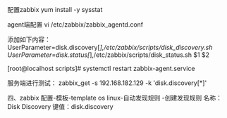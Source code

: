 配置zabbix
yum install -y sysstat

agent端配置
vi /etc/zabbix/zabbix_agentd.conf

添加如下内容：
UserParameter=disk.discovery[*],/etc/zabbix/scripts/disk_discovery.sh
UserParameter=disk.status[*],/etc/zabbix/scripts/disk_status.sh $1 $2

[root@localhost scripts]# systemctl restart zabbix-agent.service

服务端进行测试：
zabbix_get -s 192.168.182.129 -k 'disk.discovery[*]'

四、zabbix
配置-模板-template os linux-自动发现规则 -创建发现规则
名称：Disk Discovery
键值：disk.discovery
